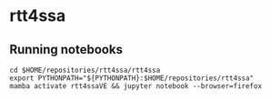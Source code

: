 # rtt4ssa

## Running notebooks
```
cd $HOME/repositories/rtt4ssa/rtt4ssa
export PYTHONPATH="${PYTHONPATH}:$HOME/repositories/rtt4ssa"
mamba activate rtt4ssaVE && jupyter notebook --browser=firefox
```
